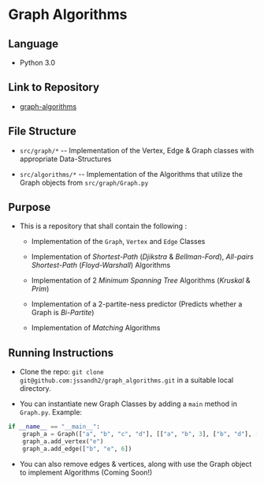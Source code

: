 # Graph Algorithms

## Language
* Python 3.0

## Link to Repository
* [graph-algorithms](https://github.com/jssandh2/graph_algorithms)

## File Structure
*  ```src/graph/*``` -- Implementation of the Vertex, Edge & Graph classes with appropriate Data-Structures

* ```src/algorithms/*``` -- Implementation of the Algorithms that utilize the Graph objects from ```src/graph/Graph.py```

## Purpose
* This is a repository that shall contain the following :

    * Implementation of the ```Graph```, ```Vertex``` and ```Edge``` Classes

    * Implementation of *Shortest-Path* (*Djikstra* & *Bellman-Ford*), *All-pairs Shortest-Path* (*Floyd-Warshall*) Algorithms

    * Implementation of 2 *Minimum Spanning Tree* Algorithms (*Kruskal* & *Prim*)

    * Implementation of a 2-partite-ness predictor (Predicts whether a Graph is *Bi-Partite*)

    * Implementation of *Matching* Algorithms


## Running Instructions
* Clone the repo: ``` git clone git@github.com:jssandh2/graph_algorithms.git ``` in a suitable local directory.

* You can instantiate new Graph Classes by adding a ```main``` method in ```Graph.py```. Example:
```Python
if __name__ == "__main__":
    graph_a = Graph(["a", "b", "c", "d"], [["a", "b", 3], ["b", "d"], ["d", "a", 2], ["a", "c", 5]])
    graph_a.add_vertex("e")
    graph_a.add_edge(["b", "e", 6])
```
* You can also remove edges & vertices, along with use the Graph object to implement Algorithms (Coming Soon!)

